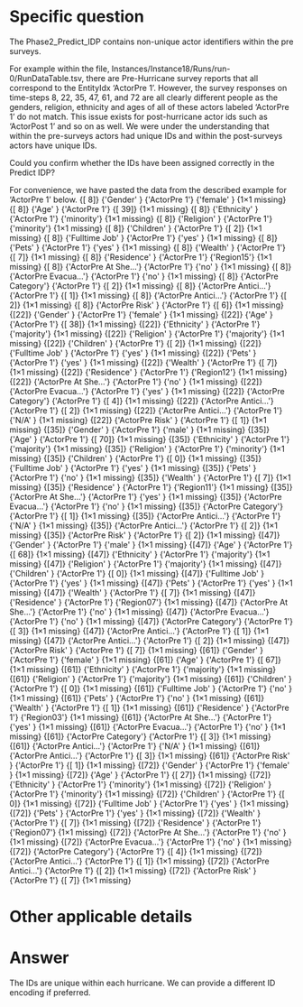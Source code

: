 # Specific question #


The Phase2_Predict_IDP contains non-unique actor identifiers within the pre surveys.


For example within the file, Instances/Instance18/Runs/run-0/RunDataTable.tsv, there are Pre-Hurricane survey reports that all correspond to the EntityIdx ‘ActorPre 1’. However, the survey responses on time-steps 8, 22, 35, 47, 61, and 72 are all clearly different people as the genders, religion, ethnicity and ages of all of these actors labeled ‘ActorPre 1’ do not match. This issue exists for post-hurricane actor ids such as ‘ActorPost 1’ and so on as well. We were under the understanding that within the pre-surveys actors had unique IDs and within the post-surveys actors have unique IDs. 


Could you confirm whether the IDs have been assigned correctly in the Predict IDP?


For convenience, we have pasted the data from the described example for ‘ActorPre 1’ below.
        {[ 8]}        {'Gender'               }        {'ActorPre 1'}        {'female'  }        {1×1 missing}
        {[ 8]}        {'Age'                  }        {'ActorPre 1'}        {[          39]}        {1×1 missing}
        {[ 8]}        {'Ethnicity'            }        {'ActorPre 1'}        {'minority'}        {1×1 missing}
        {[ 8]}        {'Religion'             }        {'ActorPre 1'}        {'minority'}        {1×1 missing}
        {[ 8]}        {'Children'             }        {'ActorPre 1'}        {[           2]}        {1×1 missing}
        {[ 8]}        {'Fulltime Job'         }        {'ActorPre 1'}        {'yes'         }        {1×1 missing}
        {[ 8]}        {'Pets'                 }        {'ActorPre 1'}        {'yes'         }        {1×1 missing}
        {[ 8]}        {'Wealth'               }        {'ActorPre 1'}        {[           7]}        {1×1 missing}
        {[ 8]}        {'Residence'            }        {'ActorPre 1'}        {'Region15'}        {1×1 missing}
        {[ 8]}        {'ActorPre At She…'}        {'ActorPre 1'}        {'no'          }        {1×1 missing}
        {[ 8]}        {'ActorPre Evacua…'}        {'ActorPre 1'}        {'no'          }        {1×1 missing}
        {[ 8]}        {'ActorPre Category'}        {'ActorPre 1'}        {[           2]}        {1×1 missing}
        {[ 8]}        {'ActorPre Antici…'}        {'ActorPre 1'}        {[           1]}        {1×1 missing}
        {[ 8]}        {'ActorPre Antici…'}        {'ActorPre 1'}        {[           2]}        {1×1 missing}
        {[ 8]}        {'ActorPre Risk'        }        {'ActorPre 1'}        {[           6]}        {1×1 missing}
        {[22]}        {'Gender'               }        {'ActorPre 1'}        {'female'  }        {1×1 missing}
        {[22]}        {'Age'                  }        {'ActorPre 1'}        {[          38]}        {1×1 missing}
        {[22]}        {'Ethnicity'            }        {'ActorPre 1'}        {'majority'}        {1×1 missing}
        {[22]}        {'Religion'             }        {'ActorPre 1'}        {'majority'}        {1×1 missing}
        {[22]}        {'Children'             }        {'ActorPre 1'}        {[           2]}        {1×1 missing}
        {[22]}        {'Fulltime Job'         }        {'ActorPre 1'}        {'yes'         }        {1×1 missing}
        {[22]}        {'Pets'                 }        {'ActorPre 1'}        {'yes'         }        {1×1 missing}
        {[22]}        {'Wealth'               }        {'ActorPre 1'}        {[           7]}        {1×1 missing}
        {[22]}        {'Residence'            }        {'ActorPre 1'}        {'Region12'}        {1×1 missing}
        {[22]}        {'ActorPre At She…'}        {'ActorPre 1'}        {'no'          }        {1×1 missing}
        {[22]}        {'ActorPre Evacua…'}        {'ActorPre 1'}        {'yes'         }        {1×1 missing}
        {[22]}        {'ActorPre Category'}        {'ActorPre 1'}        {[           4]}        {1×1 missing}
        {[22]}        {'ActorPre Antici…'}        {'ActorPre 1'}        {[           2]}        {1×1 missing}
        {[22]}        {'ActorPre Antici…'}        {'ActorPre 1'}        {'N/A'         }        {1×1 missing}
        {[22]}        {'ActorPre Risk'        }        {'ActorPre 1'}        {[           1]}        {1×1 missing}
        {[35]}        {'Gender'               }        {'ActorPre 1'}        {'male'        }        {1×1 missing}
        {[35]}        {'Age'                  }        {'ActorPre 1'}        {[          70]}        {1×1 missing}
        {[35]}        {'Ethnicity'            }        {'ActorPre 1'}        {'majority'}        {1×1 missing}
        {[35]}        {'Religion'             }        {'ActorPre 1'}        {'minority'}        {1×1 missing}
        {[35]}        {'Children'             }        {'ActorPre 1'}        {[           0]}        {1×1 missing}
        {[35]}        {'Fulltime Job'         }        {'ActorPre 1'}        {'yes'         }        {1×1 missing}
        {[35]}        {'Pets'                 }        {'ActorPre 1'}        {'no'          }        {1×1 missing}
        {[35]}        {'Wealth'               }        {'ActorPre 1'}        {[           7]}        {1×1 missing}
        {[35]}        {'Residence'            }        {'ActorPre 1'}        {'Region11'}        {1×1 missing}
        {[35]}        {'ActorPre At She…'}        {'ActorPre 1'}        {'yes'         }        {1×1 missing}
        {[35]}        {'ActorPre Evacua…'}        {'ActorPre 1'}        {'no'          }        {1×1 missing}
        {[35]}        {'ActorPre Category'}        {'ActorPre 1'}        {[           1]}        {1×1 missing}
        {[35]}        {'ActorPre Antici…'}        {'ActorPre 1'}        {'N/A'         }        {1×1 missing}
        {[35]}        {'ActorPre Antici…'}        {'ActorPre 1'}        {[           2]}        {1×1 missing}
        {[35]}        {'ActorPre Risk'        }        {'ActorPre 1'}        {[           2]}        {1×1 missing}
        {[47]}        {'Gender'               }        {'ActorPre 1'}        {'male'        }        {1×1 missing}
        {[47]}        {'Age'                  }        {'ActorPre 1'}        {[          68]}        {1×1 missing}
        {[47]}        {'Ethnicity'            }        {'ActorPre 1'}        {'majority'}        {1×1 missing}
        {[47]}        {'Religion'             }        {'ActorPre 1'}        {'majority'}        {1×1 missing}
        {[47]}        {'Children'             }        {'ActorPre 1'}        {[           0]}        {1×1 missing}
        {[47]}        {'Fulltime Job'         }        {'ActorPre 1'}        {'yes'         }        {1×1 missing}
        {[47]}        {'Pets'                 }        {'ActorPre 1'}        {'yes'         }        {1×1 missing}
        {[47]}        {'Wealth'               }        {'ActorPre 1'}        {[           7]}        {1×1 missing}
        {[47]}        {'Residence'            }        {'ActorPre 1'}        {'Region07'}        {1×1 missing}
        {[47]}        {'ActorPre At She…'}        {'ActorPre 1'}        {'no'          }        {1×1 missing}
        {[47]}        {'ActorPre Evacua…'}        {'ActorPre 1'}        {'no'          }        {1×1 missing}
        {[47]}        {'ActorPre Category'}        {'ActorPre 1'}        {[           3]}        {1×1 missing}
        {[47]}        {'ActorPre Antici…'}        {'ActorPre 1'}        {[           1]}        {1×1 missing}
        {[47]}        {'ActorPre Antici…'}        {'ActorPre 1'}        {[           2]}        {1×1 missing}
        {[47]}        {'ActorPre Risk'        }        {'ActorPre 1'}        {[           7]}        {1×1 missing}
        {[61]}        {'Gender'               }        {'ActorPre 1'}        {'female'  }        {1×1 missing}
        {[61]}        {'Age'                  }        {'ActorPre 1'}        {[          67]}        {1×1 missing}
        {[61]}        {'Ethnicity'            }        {'ActorPre 1'}        {'majority'}        {1×1 missing}
        {[61]}        {'Religion'             }        {'ActorPre 1'}        {'majority'}        {1×1 missing}
        {[61]}        {'Children'             }        {'ActorPre 1'}        {[           0]}        {1×1 missing}
        {[61]}        {'Fulltime Job'         }        {'ActorPre 1'}        {'no'          }        {1×1 missing}
        {[61]}        {'Pets'                 }        {'ActorPre 1'}        {'no'          }        {1×1 missing}
        {[61]}        {'Wealth'               }        {'ActorPre 1'}        {[           1]}        {1×1 missing}
        {[61]}        {'Residence'            }        {'ActorPre 1'}        {'Region03'}        {1×1 missing}
        {[61]}        {'ActorPre At She…'}        {'ActorPre 1'}        {'yes'         }        {1×1 missing}
        {[61]}        {'ActorPre Evacua…'}        {'ActorPre 1'}        {'no'          }        {1×1 missing}
        {[61]}        {'ActorPre Category'}        {'ActorPre 1'}        {[           3]}        {1×1 missing}
        {[61]}        {'ActorPre Antici…'}        {'ActorPre 1'}        {'N/A'         }        {1×1 missing}
        {[61]}        {'ActorPre Antici…'}        {'ActorPre 1'}        {[           3]}        {1×1 missing}
        {[61]}        {'ActorPre Risk'        }        {'ActorPre 1'}        {[           1]}        {1×1 missing}
        {[72]}        {'Gender'               }        {'ActorPre 1'}        {'female'  }        {1×1 missing}
        {[72]}        {'Age'                  }        {'ActorPre 1'}        {[          27]}        {1×1 missing}
        {[72]}        {'Ethnicity'            }        {'ActorPre 1'}        {'minority'}        {1×1 missing}
        {[72]}        {'Religion'             }        {'ActorPre 1'}        {'minority'}        {1×1 missing}
        {[72]}        {'Children'             }        {'ActorPre 1'}        {[           0]}        {1×1 missing}
        {[72]}        {'Fulltime Job'         }        {'ActorPre 1'}        {'yes'         }        {1×1 missing}
        {[72]}        {'Pets'                 }        {'ActorPre 1'}        {'yes'         }        {1×1 missing}
        {[72]}        {'Wealth'               }        {'ActorPre 1'}        {[           7]}        {1×1 missing}
        {[72]}        {'Residence'            }        {'ActorPre 1'}        {'Region07'}        {1×1 missing}
        {[72]}        {'ActorPre At She…'}        {'ActorPre 1'}        {'no'          }        {1×1 missing}
        {[72]}        {'ActorPre Evacua…'}        {'ActorPre 1'}        {'no'          }        {1×1 missing}
        {[72]}        {'ActorPre Category'}        {'ActorPre 1'}        {[           4]}        {1×1 missing}
        {[72]}        {'ActorPre Antici…'}        {'ActorPre 1'}        {[           1]}        {1×1 missing}
        {[72]}        {'ActorPre Antici…'}        {'ActorPre 1'}        {[           2]}        {1×1 missing}
        {[72]}        {'ActorPre Risk'        }        {'ActorPre 1'}        {[           7]}        {1×1 missing}


# Other applicable details #




# Answer #

The IDs are unique within each hurricane. We can provide a different ID encoding if preferred.